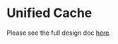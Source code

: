 # Unified Cache

Please see the full design doc
[here](https://docs.google.com/document/d/1RwGQJs4N4tawNbf809iYDRCvXoMKqDJihxzYt1ysmd8/edit?usp=sharing).
